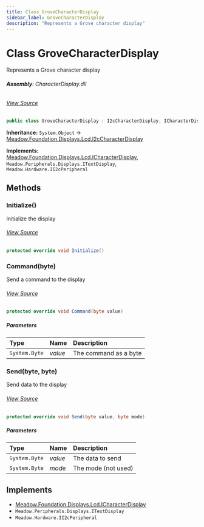 ```yaml
---
title: Class GroveCharacterDisplay
sidebar_label: GroveCharacterDisplay
description: "Represents a Grove character display"
---
```

# Class GroveCharacterDisplay
Represents a Grove character display

###### **Assembly**: CharacterDisplay.dll
###### [View Source](https://github.com/WildernessLabs/Meadow.Foundation.git/blob/develop/Source/Meadow.Foundation.Peripherals/Displays.Lcd.CharacterDisplay/Driver/GroveCharacterDisplay.cs#L9)
```csharp title="Declaration"
public class GroveCharacterDisplay : I2cCharacterDisplay, ICharacterDisplay, ITextDisplay, II2cPeripheral
```
**Inheritance:** `System.Object` -> [Meadow.Foundation.Displays.Lcd.I2cCharacterDisplay](../Meadow.Foundation.Displays.Lcd/I2cCharacterDisplay)

**Implements:**  
[Meadow.Foundation.Displays.Lcd.ICharacterDisplay](../Meadow.Foundation.Displays.Lcd/ICharacterDisplay), `Meadow.Peripherals.Displays.ITextDisplay`, `Meadow.Hardware.II2cPeripheral`

## Methods
### Initialize()
Initialize the display
###### [View Source](https://github.com/WildernessLabs/Meadow.Foundation.git/blob/develop/Source/Meadow.Foundation.Peripherals/Displays.Lcd.CharacterDisplay/Driver/GroveCharacterDisplay.cs#L28)
```csharp title="Declaration"
protected override void Initialize()
```
### Command(byte)
Send a command to the display
###### [View Source](https://github.com/WildernessLabs/Meadow.Foundation.git/blob/develop/Source/Meadow.Foundation.Peripherals/Displays.Lcd.CharacterDisplay/Driver/GroveCharacterDisplay.cs#L66)
```csharp title="Declaration"
protected override void Command(byte value)
```

##### Parameters

| Type | Name | Description |
|:--- |:--- |:--- |
| `System.Byte` | *value* | The command as a byte |

### Send(byte, byte)
Send data to the display
###### [View Source](https://github.com/WildernessLabs/Meadow.Foundation.git/blob/develop/Source/Meadow.Foundation.Peripherals/Displays.Lcd.CharacterDisplay/Driver/GroveCharacterDisplay.cs#L77)
```csharp title="Declaration"
protected override void Send(byte value, byte mode)
```

##### Parameters

| Type | Name | Description |
|:--- |:--- |:--- |
| `System.Byte` | *value* | The data to send |
| `System.Byte` | *mode* | The mode (not used) |


## Implements

* [Meadow.Foundation.Displays.Lcd.ICharacterDisplay](../Meadow.Foundation.Displays.Lcd/ICharacterDisplay)
* `Meadow.Peripherals.Displays.ITextDisplay`
* `Meadow.Hardware.II2cPeripheral`
